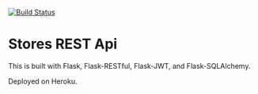 [![Build Status](https://www.travis-ci.com/yusalie/travis.svg?branch=main)](https://www.travis-ci.com/yusalie/travis)

# Stores REST Api

This is built with Flask, Flask-RESTful, Flask-JWT, and Flask-SQLAlchemy.

Deployed on Heroku.
